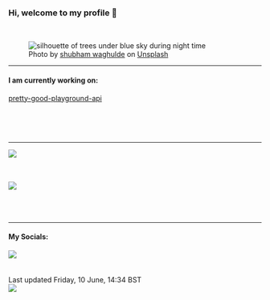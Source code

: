 <h3>Hi, welcome to my profile 👋</h3>

<br />
<figure>
  <img
    src="https://images.unsplash.com/photo-1583934790601-aaa0b6ee285d?crop=entropy&cs=tinysrgb&fit=max&fm=jpg&ixid=MnwyNzQ3MDB8MHwxfHJhbmRvbXx8fHx8fHx8fDE2NTQ4NjQyNzk&ixlib=rb-1.2.1&q=80&w=1080&auto=format"
    alt="silhouette of trees under blue sky during night time" 
  />
  <figcaption>Photo by <a
    href="https://unsplash.com/@shubham1294?utm_source=Profile%20readme&utm_medium=referral">shubham waghulde</a> on <a
    href="https://unsplash.com/?utm_source=Profile%20readme&utm_medium=referral">Unsplash</a></figcaption>
</figure>


<hr />
<h4>I am currently working on:</h4>
<a href="https://github.com/ShaneLucy/pretty-good-playground-api">pretty-good-playground-api</a>

<br /><br /><br />

<hr />
<img
  src="https://github-readme-stats.vercel.app/api?username=shanelucy&show_icons=true&theme=calm"
/>
<br /><br /><br />

<img 
  src="https://github-readme-stats.vercel.app/api/top-langs/?username=shanelucy&theme=calm"
/>
<br /><br /><br /><br />
<hr />
<h4>My Socials:</h4>
<a href="https://uk.linkedin.com/in/shane-lucy-4735b616a">
  <img
    src="https://img.shields.io/badge/linkedin%20-%230077B5.svg?&style=for-the-badge&logo=linkedin&logoColor=white"
  />
</a>
<br /><br /><br />
Last updated Friday, 10 June, 14:34 BST
<br />
<img
  src="https://github.com/ShaneLucy/ShaneLucy/workflows/README%20build/badge.svg"
/>

